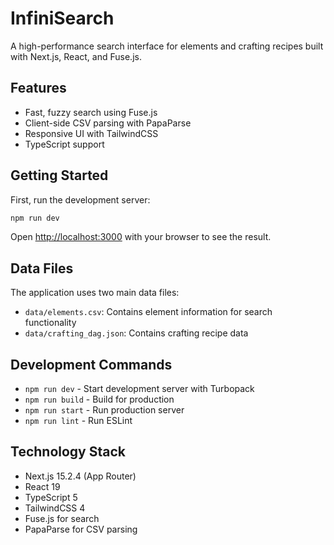 # InfiniSearch

A high-performance search interface for elements and crafting recipes built with Next.js, React, and Fuse.js.

## Features

- Fast, fuzzy search using Fuse.js
- Client-side CSV parsing with PapaParse
- Responsive UI with TailwindCSS
- TypeScript support

## Getting Started

First, run the development server:

```bash
npm run dev
```

Open [http://localhost:3000](http://localhost:3000) with your browser to see the result.

## Data Files

The application uses two main data files:

- `data/elements.csv`: Contains element information for search functionality
- `data/crafting_dag.json`: Contains crafting recipe data

## Development Commands

- `npm run dev` - Start development server with Turbopack
- `npm run build` - Build for production
- `npm run start` - Run production server
- `npm run lint` - Run ESLint

## Technology Stack

- Next.js 15.2.4 (App Router)
- React 19
- TypeScript 5
- TailwindCSS 4
- Fuse.js for search
- PapaParse for CSV parsing
